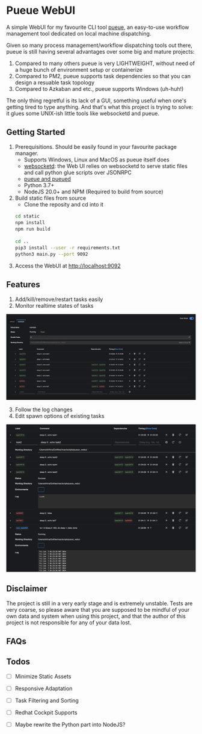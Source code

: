 # Pueue WebUI

A simple WebUI for my favourite CLI tool [pueue](https://github.com/Nukesor/pueue), an easy-to-use workflow management tool dedicated on local machine dispatching.

Given so many process management/workflow dispatching tools out there, pueue is still having several advantages over some big and mature projects:

1. Compared to many others pueue is very LIGHTWEIGHT, without need of a huge bunch of environment setup or containerize
2. Compared to PM2, pueue supports task dependencies so that you can design a resuable task topology
3. Compared to Azkaban and etc., pueue supports Windows (uh-huh!)

The only thing regretful is its lack of a GUI, something useful when one's getting tired to type anything. And that's what this project is trying to solve: it glues some UNIX-ish little tools like websocketd and pueue.

## Getting Started

1. Prerequisitions. Should be easily found in your favourite package manager.
    - Supports Windows, Linux and MacOS as pueue itself does
    - [websocketd](https://github.com/joewalnes/websocketd): the Web UI relies on websocketd to serve static files and call python glue scripts over JSONRPC
    - [pueue and pueued](https://github.com/Nukesor/pueue)
    - Python 3.7+
    - NodeJS 20.0+ and NPM (Required to build from source)
2. Build static files from source
    - Clone the reposity and cd into it
    ```bash
    cd static
    npm install
    npm run build

    cd ..
    pip3 install --user -r requirements.txt
    python3 main.py --port 9092
    ```
3. Access the WebUI at [http://localhost:9092](http://localhost:9092)

## Features

1. Add/kill/remove/restart tasks easily
2. Monitor realtime states of tasks

![](docs/pic1.png)

3. Follow the log changes
4. Edit spawn options of existing tasks

![](docs/pic2.png)

## Disclaimer

The project is still in a very early stage and is extremely unstable. Tests are very coarse, so please aware that you are supposed to be mindful of your own data and system when using this project, and that the author of this project is not responsible for any of your data lost.

## FAQs

## Todos

- [ ] Minimize Static Assets
- [ ] Responsive Adaptation
- [ ] Task Filtering and Sorting
- [ ] Redhat Cockpit Supports
- [ ] Maybe rewrite the Python part into NodeJS?

